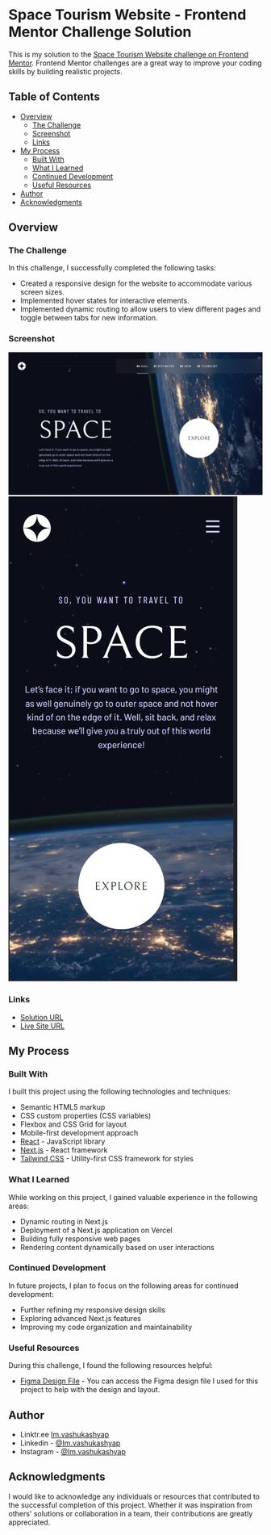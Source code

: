 # Space Tourism Website - Frontend Mentor Challenge Solution

This is my solution to the [Space Tourism Website challenge on Frontend Mentor](https://www.frontendmentor.io/challenges/space-tourism-multipage-website-gRWj1URZ3). Frontend Mentor challenges are a great way to improve your coding skills by building realistic projects.

## Table of Contents

- [Overview](#overview)
  - [The Challenge](#the-challenge)
  - [Screenshot](#screenshot)
  - [Links](#links)
- [My Process](#my-process)
  - [Built With](#built-with)
  - [What I Learned](#what-i-learned)
  - [Continued Development](#continued-development)
  - [Useful Resources](#useful-resources)
- [Author](#author)
- [Acknowledgments](#acknowledgments)

## Overview

### The Challenge

In this challenge, I successfully completed the following tasks:

- Created a responsive design for the website to accommodate various screen sizes.
- Implemented hover states for interactive elements.
- Implemented dynamic routing to allow users to view different pages and toggle between tabs for new information.

### Screenshot

![Space Tourism Website Desktop Screenshot](./public/desktop-sc.png)
![Space Tourism Website Mobile Screenshot](./public/mobile-sc.png)

### Links

- [Solution URL](https://github.com/vashu-kashyap/space-tourism-website)
- [Live Site URL](https://space-tourism-website-azure.vercel.app/crew)

## My Process

### Built With

I built this project using the following technologies and techniques:

- Semantic HTML5 markup
- CSS custom properties (CSS variables)
- Flexbox and CSS Grid for layout
- Mobile-first development approach
- [React](https://reactjs.org/) - JavaScript library
- [Next.js](https://nextjs.org/) - React framework
- [Tailwind CSS](https://tailwindcss.com/) - Utility-first CSS framework for styles

### What I Learned

While working on this project, I gained valuable experience in the following areas:

- Dynamic routing in Next.js
- Deployment of a Next.js application on Vercel
- Building fully responsive web pages
- Rendering content dynamically based on user interactions

### Continued Development

In future projects, I plan to focus on the following areas for continued development:

- Further refining my responsive design skills
- Exploring advanced Next.js features
- Improving my code organization and maintainability

### Useful Resources

During this challenge, I found the following resources helpful:

- [Figma Design File](https://www.figma.com/community/file/1222868380190526431) - You can access the Figma design file I used for this project to help with the design and layout.

## Author

- Linktr.ee [Im.vashukashyap](https://linktr.ee/Im.vashukashyap)
- Linkedin - [@Im.vashukashyap](https://www.linkedin.com/in/im-vashukashyap/)
- Instagram - [@Im.vashukashyap](https://www.instagram.com/im.vashukashyap/)

## Acknowledgments

I would like to acknowledge any individuals or resources that contributed to the successful completion of this project. Whether it was inspiration from others' solutions or collaboration in a team, their contributions are greatly appreciated.
